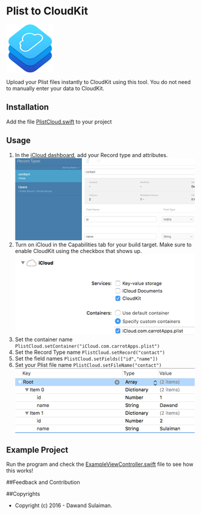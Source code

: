 # Plist to CloudKit
![CloudKit](cloudkit_2x.png)

Upload your Plist files instantly to CloudKit using this tool. You do not need to manually enter your data to CloudKit.

## Installation

Add the file [PlistCloud.swift](PlistToCloudkit/PlistCloud.swift) to your project

## Usage

1. In the [iCloud dashboard](https://icloud.developer.apple.com/dashboard/), add your Record type and attributes.
![Dashboard example](cloudkitDashboard.png?raw=true "Dashboard example")
2. Turn on iCloud in the Capabilities tab for your build target. Make sure to enable CloudKit using the checkbox that shows up.
![iCloud Entitlements](entitlements.png?raw=true "Entitlement example")
3. Set the container name `PlistCloud.setContainer("iCloud.com.carrotApps.plist")`
4. Set the Record Type name `PlistCloud.setRecord("contact")`
5. Set the field names `PlistCloud.setFields(["id","name"])`
6. Set your Plist file name `PlistCloud.setFileName("contact")`
![Plist File](plistFile.png?raw=true "Plist file example")

## Example Project

Run the program and check the [ExampleViewController.swift](PlistToCloudkit/ExampleViewController.swift) file to see how this works!

##Feedback and Contribution

##Copyrights

* Copyright (c) 2016 - Dawand Sulaiman.
